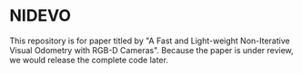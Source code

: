 # NIDEVO
This repository is for paper titled by "A Fast and Light-weight Non-Iterative Visual Odometry with RGB-D Cameras". Because the paper is under review, we would release the complete code later. 
